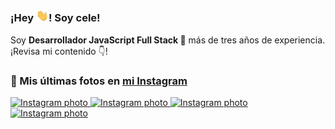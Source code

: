 <h3>¡Hey <img src="https://raw.githubusercontent.com/ABSphreak/ABSphreak/master/gifs/Hi.gif" width="20px" decondig="async">! Soy cele!</h3>

<p>Soy <strong>Desarrollador JavaScript Full Stack 🚀</strong> más de tres años de experiencia.<br />¡Revisa mi contenido 👇!</p>

### 📸 Mis últimas fotos en [mi Instagram](https://instagram.com/cele)


<a href='https://instagram.com/p/C1UpuSGLQiG' target='_blank'>
  <img width='20%' src='https://instagram.fkiv3-1.fna.fbcdn.net/v/t51.29350-15/412513918_1325803934584302_4400498733289087214_n.jpg?stp=dst-jpg_e15&_nc_ht=instagram.fkiv3-1.fna.fbcdn.net&_nc_cat=106&_nc_ohc=WbFbHov_xNEAb51OJSI&edm=APU89FABAAAA&ccb=7-5&oh=00_AfDdlbbnyMG45dToGHU6b2FDFwQhLOCHJeAUrHaokn01VA&oe=66152F9D&_nc_sid=bc0c2c' alt='Instagram photo' />
</a>
<a href='https://instagram.com/p/CzMY3lzxgmx' target='_blank'>
  <img width='20%' src='https://instagram.fkiv3-1.fna.fbcdn.net/v/t51.29350-15/398916226_819142863293745_2426123683154743297_n.webp?stp=dst-jpg_e35&_nc_ht=instagram.fkiv3-1.fna.fbcdn.net&_nc_cat=109&_nc_ohc=oCvnf22WO5cAb7VMzyk&edm=APU89FABAAAA&ccb=7-5&oh=00_AfDoUhyMZ87C9-mV7lom-87abQ_bujCNJ7GtnveH8LKhDg&oe=66152E8C&_nc_sid=bc0c2c' alt='Instagram photo' />
</a>
<a href='https://instagram.com/p/CygbQv4uqxM' target='_blank'>
  <img width='20%' src='https://instagram.fkiv3-1.fna.fbcdn.net/v/t51.29350-15/391525959_236593062741789_5868561716480810596_n.webp?stp=dst-jpg_e35&_nc_ht=instagram.fkiv3-1.fna.fbcdn.net&_nc_cat=109&_nc_ohc=BFiM1deL2E4Ab6Ig8Gc&edm=APU89FABAAAA&ccb=7-5&oh=00_AfDs24dzd4q4g7Rd5F35KqcQdVmfB6cV_fgGZlBKJvuI8w&oe=661534C8&_nc_sid=bc0c2c' alt='Instagram photo' />
</a>
<a href='https://instagram.com/p/CxTmOF6vN8M' target='_blank'>
  <img width='20%' src='https://instagram.fkiv3-1.fna.fbcdn.net/v/t51.29350-15/378565944_323878180141713_8920720304536029091_n.jpg?stp=dst-jpg_e15&_nc_ht=instagram.fkiv3-1.fna.fbcdn.net&_nc_cat=109&_nc_ohc=wPT2hMI2aNAAb75AZaF&edm=APU89FABAAAA&ccb=7-5&oh=00_AfAguRR-RIWwXafe3IwBCIkCfgS3tEn4rU0wuGh1aYcwCw&oe=66152E92&_nc_sid=bc0c2c' alt='Instagram photo' />
</a>
